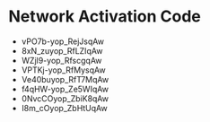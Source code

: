 # Network Activation Code
* vPO7b-yop_RejJsqAw
* 8xN_zuyop_RfLZIqAw
* WZjl9-yop_RfscgqAw
* VPTKj-yop_RfMysqAw
* Ve40buyop_RfT7MqAw
* f4qHW-yop_Ze5WIqAw
* 0NvcCOyop_ZbiK8qAw
* I8m_cOyop_ZbHtUqAw